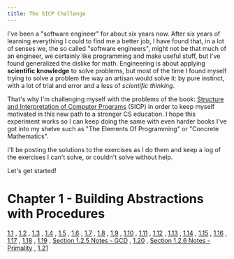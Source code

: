 ```yaml
---
title: The SICP Challenge
---
```


I've been a "software engineer" for about six years now. After six years of learning everything I could to find me a better job, I have found that, in a lot of senses we, the so called "software engineers", might not be that much of an engineer, we certainly like programming and make useful stuff, but I've found generalized the dislike for math. Engineering is about applying **scientific knowledge** to solve problems, but most of the time I found myself trying to solve a problem the way an artisan would solve it: by pure instinct, with a lot of trial and error and a less of *scientific thinking*.

That's why I'm challenging myself with the problems of the book: [Structure and Interpretation of Computer Programs](https://mitpress.mit.edu/sicp/full-text/book/book.html) (SICP) in order to keep myself motivated in this new path to a stronger CS education. I hope this experiment works so I can keep doing the same with even harder books I've got into my shelve such as "The Elements Of Programming" or "Concrete Mathematics".

I'll be posting the solutions to the exercises as I do them and keep a log of the exercises I can't solve, or couldn't solve without help.

Let's get started!

# Chapter 1 - Building Abstractions with Procedures

[1.1](/sicp/1.1.html) , [1.2](/sicp/1.2.html) , [1.3](/sicp/1.3.html) , [1.4](/sicp/1.4.html) , [1.5](/sicp/1.5.html) , [1.6](/sicp/1.6.html) , [1.7](/sicp/1.7.html) , [1.8](/sicp/1.8.html) , [1.9](/sicp/1.9.html) , [1.10](/sicp/1.10.html) , [1.11](/sicp/1.11.html) , [1.12](/sicp/1.12.html) , [1.13](/sicp/1.13.html) , [1.14](/sicp/1.14.html) , [1.15](/sicp/1.15.html) , [1.16](/sicp/1.16.html) , [1.17](/sicp/1.17.html) , [1.18](/sicp/1.18.html) , [1.19](/sicp/1.19.html) , [Section 1.2.5 Notes - GCD](/sicp/1.2.5-highlights.html) , [1.20](/sicp/1.20.html) , [Section 1.2.6 Notes - Primality](/sicp/1.2.6-highlights.html) , [1.21](/sicp/1.21.html)
